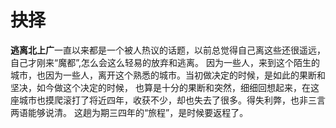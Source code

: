 # 抉择

**逃离北上广**一直以来都是一个被人热议的话题，以前总觉得自己离这些还很遥远，自己才刚来“魔都”,怎么会这么轻易的放弃和逃离。
因为一些人，来到这个陌生的城市，也因为一些人，离开这个熟悉的城市。当初做决定的时候，是如此的果断和坚决，如今做这个决定的时候，
也算是十分的果断和突然，细细回想起来，在这座城市也摸爬滚打了将近四年，收获不少，却也失去了很多。得失利弊，也非三言两语能够说清。
这趟为期三四年的“旅程”，是时候要返程了。
